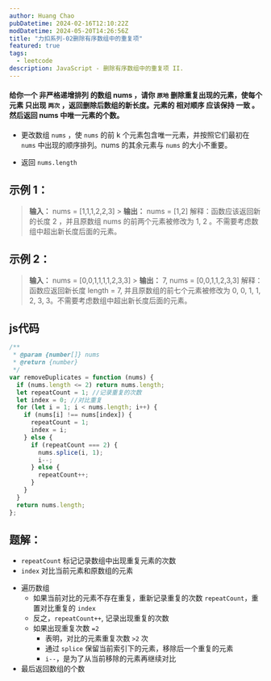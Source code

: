 ```yaml
---
author: Huang Chao
pubDatetime: 2024-02-16T12:10:22Z
modDatetime: 2024-05-20T14:26:56Z
title: "力扣系列-02删除有序数组中的重复项"
featured: true
tags:
  - leetcode
description: JavaScript - 删除有序数组中的重复项 II.
---
```


#### 给你一个 非严格递增排列 的数组 nums ，请你 `原地` 删除重复出现的元素，使每个元素 只出现 `两次` ，返回删除后数组的新长度。元素的 相对顺序 应该保持 一致 。然后返回 nums 中唯一元素的个数。

- 更改数组 `nums` ，使 `nums` 的前 k 个元素包含唯一元素，并按照它们最初在 `nums` 中出现的顺序排列。nums 的其余元素与 `nums` 的大小不重要。

- 返回 `nums.length`

## 示例 1：

> **输入：** nums = [1,1,1,2,2,3] > **输出：** nums = [1,2]
> 解释：函数应该返回新的长度 2 ，并且原数组 nums 的前两个元素被修改为 1, 2 。不需要考虑数组中超出新长度后面的元素。

## 示例 2：

> **输入：** nums = [0,0,1,1,1,1,2,3,3] > **输出：** 7, nums = [0,0,1,1,2,3,3]
> 解释：函数应返回新长度 length = 7, 并且原数组的前七个元素被修改为 0, 0, 1, 1, 2, 3, 3。不需要考虑数组中超出新长度后面的元素。

## js代码

```js
/**
 * @param {number[]} nums
 * @return {number}
 */
var removeDuplicates = function (nums) {
  if (nums.length <= 2) return nums.length;
  let repeatCount = 1; //记录重复的次数
  let index = 0; //对比重复
  for (let i = 1; i < nums.length; i++) {
    if (nums[i] !== nums[index]) {
      repeatCount = 1;
      index = i;
    } else {
      if (repeatCount === 2) {
        nums.splice(i, 1);
        i--;
      } else {
        repeatCount++;
      }
    }
  }
  return nums.length;
};
```

## 题解：

- `repeatCount` 标记记录数组中出现重复元素的次数
- `index` 对比当前元素和原数组的元素

* 遍历数组
  - 如果当前对比的元素不存在重复，重新记录重复的次数 `repeatCount`，重置对比重复的 `index`
  - 反之，`repeatCount++`, 记录出现重复的次数
  - 如果出现重复次数 `=2`
    - 表明，对比的元素重复次数 `>2` 次
    - 通过 `splice` 保留当前索引下的元素，移除后一个重复的元素
    - `i--`，是为了从当前移除的元素再继续对比
* 最后返回数组的个数
